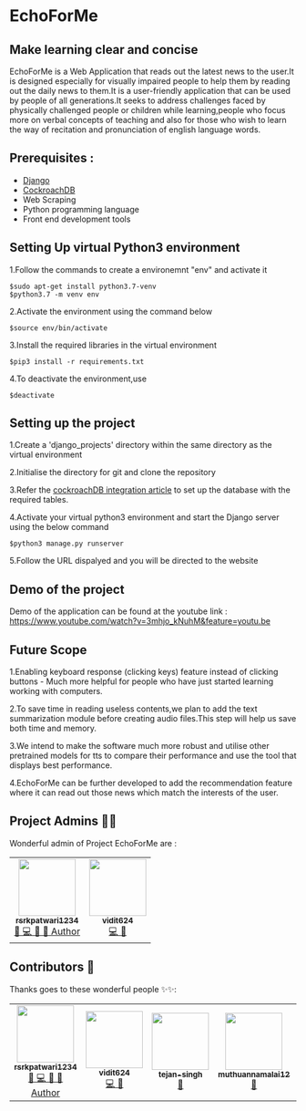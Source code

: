 # EchoForMe
## Make learning clear and concise
EchoForMe is a Web Application that reads out the latest news to the user.It is designed especially for visually impaired people to help them by reading out the daily news to them.It is a user-friendly application that can be used by people of all generations.It seeks to address challenges faced by physically challenged people or children while learning,people who focus more on verbal concepts of teaching and also for those who wish to learn the way of recitation and pronunciation of english language words.

## Prerequisites :
- [Django](https://developer.mozilla.org/en-US/docs/Learn/Server-side/Django/Introduction)
- [CockroachDB](https://www.cockroachlabs.com/docs/stable/build-a-python-app-with-cockroachdb-django.html)
- Web Scraping
- Python programming language
- Front end development tools

## Setting Up virtual Python3 environment
1.Follow the commands to create a environemnt "env" and activate it
```
$sudo apt-get install python3.7-venv
$python3.7 -m venv env
```

2.Activate the environment using the command below
```
$source env/bin/activate
```
3.Install the required libraries in the virtual environment
```
$pip3 install -r requirements.txt
```
4.To deactivate the environment,use
```
$deactivate
```
## Setting up the project
1.Create a 'django_projects' directory within the same directory as the virtual environment

2.Initialise the directory for git and clone the repository

3.Refer the [cockroachDB integration article](https://www.cockroachlabs.com/docs/stable/build-a-python-app-with-cockroachdb-django.html) to set up the database with the required tables.

4.Activate your virtual python3 environment and start the Django server using the below command
```
$python3 manage.py runserver 
```
5.Follow the URL dispalyed and you will be directed to the website

## Demo of the project
Demo of the application can be found at the youtube link : https://www.youtube.com/watch?v=3mhjo_kNuhM&feature=youtu.be 

## Future Scope
1.Enabling keyboard response (clicking keys) feature instead of clicking buttons - Much more helpful for people who have just started learning working with computers.

2.To save time in reading useless contents,we plan to add the text summarization module before creating audio files.This step will help us save both time and memory.

3.We intend to make the software much more robust and utilise other pretrained models for tts to compare their performance and use the tool that displays best performance.

4.EchoForMe can be further developed to add the recommendation feature where it can read out those news which match the interests of the user.

## Project Admins 🌟✨

Wonderful admin of Project EchoForMe are : 
<table>
	<tr>
    <td align="center">
            <a href="https://github.com/rsrkpatwari1234">
              <img src="https://avatars3.githubusercontent.com/u/45709641?v=4" width="100px" alt=""/><br />
              <sub><b>rsrkpatwari1234</b></sub>
            </a><br/>
            <a href="https://github.com/Jayshah6699/datascience-mashup/commits?author=rsrkpatwari1234">    
                👑 💻 👀 💬 Author
            </a>
   </td>
   <td align="center">
            <a href="https://github.com/vidit624">
              <img src="https://avatars0.githubusercontent.com/u/46816287?v=4" width="100px" alt=""/><br />
              <sub><b>vidit624</b></sub>
            </a><br/>
            <a href="https://github.com/Jayshah6699/datascience-mashup/commits?author=vidit624">
                💻 🐛
            </a>
   </td>
  </tr>
</table>


## Contributors 🌟

Thanks goes to these wonderful people ✨✨:
<table>
	<tr>
    <td align="center">
            <a href="https://github.com/rsrkpatwari1234">
              <img src="https://avatars3.githubusercontent.com/u/45709641?v=4" width="100px" alt=""/><br />
              <sub><b>rsrkpatwari1234</b></sub>
            </a><br/>
            <a href="https://github.com/Jayshah6699/datascience-mashup/commits?author=rsrkpatwari1234">    
                👑 💻 👀 💬 Author
            </a>
   </td>
   <td align="center">
            <a href="https://github.com/vidit624">
              <img src="https://avatars0.githubusercontent.com/u/46816287?v=4" width="100px" alt=""/><br />
              <sub><b>vidit624</b></sub>
            </a><br/>
            <a href="https://github.com/Jayshah6699/datascience-mashup/commits?author=vidit624">
                💻 🐛
            </a>
   </td>
   <td align="center">
            <a href="https://github.com/tejan-singh">
              <img src="https://avatars3.githubusercontent.com/u/50990883?v=4" width="100px" alt=""/><br />
              <sub><b>tejan-singh</b></sub>
            </a><br/>
            <a href="https://github.com/Jayshah6699/datascience-mashup/commits?author=tejan-singh">
                📖
            </a>
    </td>
    <td align="center">
            <a href="https://github.com/muthuannamalai12">
              <img src="https://avatars.githubusercontent.com/u/64524822?v=4" width="100px" alt=""/><br />
              <sub><b>muthuannamalai12</b></sub>
            </a><br/>
            <a href="https://github.com/Jayshah6699/datascience-mashup/commits?author=muthuannamalai12">
                📖
            </a>
    </td>
    <td align="center">
            <a href="https://github.com/akrish4">
              <img src="https://avatars.githubusercontent.com/u/61831021?v=4" width="100px" alt=""/><br />
              <sub><b>akrish4</b></sub>
            </a><br/>
            <a href="https://github.com/Jayshah6699/datascience-mashup/commits?author=akrish4">
                📖
            </a>
    </td>
    <td align="center">
            <a href="https://github.com/imakash3011">
              <img src="https://avatars.githubusercontent.com/u/36455735?v=4" width="100px" alt=""/><br />
              <sub><b>imakash3011</b></sub>
            </a><br/>
            <a href="https://github.com/Jayshah6699/datascience-mashup/commits?author=imakash3011">
                📖
            </a>
    </td>
    <td align="center">
            <a href="https://github.com/samir-0711">
              <img src="https://avatars.githubusercontent.com/u/68433936?v=4" width="100px" alt=""/><br />
              <sub><b>samir-0711</b></sub>
            </a><br/>
            <a href="https://github.com/Jayshah6699/datascience-mashup/commits?author=samir-0711">
                📖
            </a>
    </td>
  </tr>
</table>

